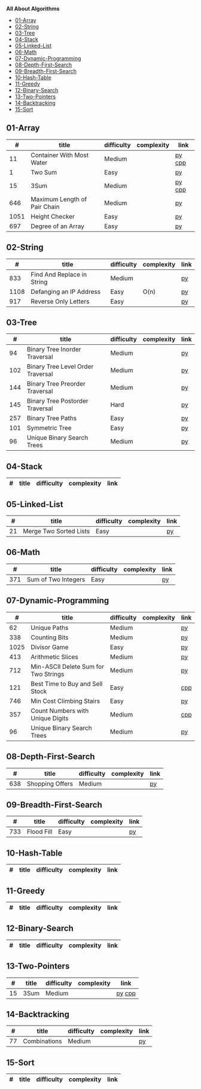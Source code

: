 **All About Algorithms**

- [01-Array](#01-array)
- [02-String](#02-string)
- [03-Tree](#03-tree)
- [04-Stack](#04-stack)
- [05-Linked-List](#05-linked-list)
- [06-Math](#06-math)
- [07-Dynamic-Programming](#07-dynamic-programming)
- [08-Depth-First-Search](#08-depth-first-search)
- [09-Breadth-First-Search](#09-breadth-first-search)
- [10-Hash-Table](#10-hash-table)
- [11-Greedy](#11-greedy)
- [12-Binary-Search](#12-binary-search)
- [13-Two-Pointers](#13-two-pointers)
- [14-Backtracking](#14-backtracking)
- [15-Sort](#15-sort)

## 01-Array

| #     | title                                 | difficulty | complexity   | link   |
| --    | --                                    | --         | --           | --     |
| 11    | Container With Most Water             | Medium     |              | [py](https://github.com/ZihengZZH/LeetCode/blob/master/py/ContainerMostWater.py) [cpp](https://github.com/ZihengZZH/LeetCode/blob/master/cpp/ContainerMostWater.cpp) |
| 1     | Two Sum                               | Easy       |              | [py](https://github.com/ZihengZZH/LeetCode/blob/master/py/TwoSum.py) |
| 15    | 3Sum                                  | Medium     |              | [py](https://github.com/ZihengZZH/LeetCode/blob/master/py/3Sum.py) [cpp](https://github.com/ZihengZZH/LeetCode/blob/master/cpp/3Sum.cpp) |
| 646   | Maximum Length of Pair Chain          | Medium     |              | [py]() |
| 1051  | Height Checker                        | Easy       |              | [py](https://github.com/ZihengZZH/LeetCode/blob/master/py/HeightChecker.py) |
| 697   | Degree of an Array                    | Easy       |              | [py](https://github.com/ZihengZZH/LeetCode/blob/master/py/DegreeofArray.py) |

## 02-String

| #     | title                                 | difficulty | complexity   | link   |
| --    | --                                    | --         | --           | --     |
| 833   | Find And Replace in String            | Medium     |              | [py](https://github.com/ZihengZZH/LeetCode/blob/master/py/FindAndReplaceinString.py) | 
| 1108  | Defanging an IP Address               | Easy       | O(n)         | [py](https://github.com/ZihengZZH/LeetCode/blob/master/py/DefangingIPAddress.py) |
| 917   | Reverse Only Letters                  | Easy       |              | [py](https://github.com/ZihengZZH/LeetCode/blob/master/py/ReverseOnlyLetters.py) |

## 03-Tree

| #     | title                                 | difficulty | complexity   | link   |
| --    | --                                    | --         | --           | --     |
| 94    | Binary Tree Inorder Traversal         | Medium     |              | [py](https://github.com/ZihengZZH/LeetCode/blob/master/py/BinaryTreeInorderTraversal.py) | 
| 102   | Binary Tree Level Order Traversal     | Medium     |              | [py](https://github.com/ZihengZZH/LeetCode/blob/master/py/BinaryTreeLevelOrderTraversal.py) |
| 144   | Binary Tree Preorder Traversal        | Medium     |              | [py](https://github.com/ZihengZZH/LeetCode/blob/master/py/BinaryTreePreorderTraversal.py) |
| 145   | Binary Tree Postorder Traversal       | Hard       |              | [py](https://github.com/ZihengZZH/LeetCode/blob/master/py/BinaryTreePostorderTraversal.py) |
| 257   | Binary Tree Paths                     | Easy       |              | [py](https://github.com/ZihengZZH/LeetCode/blob/master/py/BinaryTreePaths.py) |
| 101   | Symmetric Tree                        | Easy       |              | [py](https://github.com/ZihengZZH/LeetCode/blob/master/py/SymmetricTree.py) | 
| 96    | Unique Binary Search Trees            | Medium     |              | [py](https://github.com/ZihengZZH/LeetCode/blob/master/py/UniqueBinarySearchTrees.py) |

## 04-Stack

| #     | title                                 | difficulty | complexity   | link   |
| --    | --                                    | --         | --           | --     |

## 05-Linked-List

| #     | title                                 | difficulty | complexity   | link   |
| --    | --                                    | --         | --           | --     |
| 21    | Merge Two Sorted Lists                | Easy       |              | [py](https://github.com/ZihengZZH/LeetCode/blob/master/py/MergeTwoSortedLists.py) |

## 06-Math

| #     | title                                 | difficulty | complexity   | link   |
| --    | --                                    | --         | --           | --     |
| 371   | Sum of Two Integers                   | Easy       |              | [py](https://github.com/ZihengZZH/LeetCode/blob/master/py/SumTwoIntegers.py) |

## 07-Dynamic-Programming

| #     | title                                 | difficulty | complexity   | link   |
| --    | --                                    | --         | --           | --     |
| 62    | Unique Paths                          | Medium     |              | [py]() |
| 338   | Counting Bits                         | Medium     |              | [py](https://github.com/ZihengZZH/LeetCode/blob/master/py/CountingBits.py) |
| 1025  | Divisor Game                          | Easy       |              | [py](https://github.com/ZihengZZH/LeetCode/blob/master/py/DivisorGame.py) |
| 413   | Arithmetic Slices                     | Medium     |              | [py](https://github.com/ZihengZZH/LeetCode/blob/master/py/ArithmeticSlices.py) |
| 712   | Min-ASCII Delete Sum for Two Strings  | Medium     |              | [py](https://github.com/ZihengZZH/LeetCode/blob/master/py/Min-ASCII-DeleteSumforTwoStrings.py) |
| 121   | Best Time to Buy and Sell Stock       | Easy       |              | [cpp](https://github.com/ZihengZZH/LeetCode/blob/master/cpp/BestTimetoBuyandSellStock.cpp) |
| 746   | Min Cost Climbing Stairs              | Easy       |              | [py](https://github.com/ZihengZZH/LeetCode/blob/master/py/MinCostClimbingStairs.py) |
| 357   | Count Numbers with Unique Digits      | Medium     |              | [cpp](https://github.com/ZihengZZH/LeetCode/blob/master/cpp/CountUniqueDigits.cpp) |
| 96    | Unique Binary Search Trees            | Medium     |              | [py](https://github.com/ZihengZZH/LeetCode/blob/master/py/UniqueBinarySearchTrees.py) |

## 08-Depth-First-Search

| #     | title                                 | difficulty | complexity   | link   |
| --    | --                                    | --         | --           | --     |
| 638   | Shopping Offers                       | Medium     |              | [py]() |

## 09-Breadth-First-Search

| #     | title                                 | difficulty | complexity   | link   |
| --    | --                                    | --         | --           | --     |
| 733   | Flood Fill                            | Easy       |              | [py](https://github.com/ZihengZZH/LeetCode/blob/master/py/FloodFill.py) |

## 10-Hash-Table

| #     | title                                 | difficulty | complexity   | link   |
| --    | --                                    | --         | --           | --     |

## 11-Greedy

| #     | title                                 | difficulty | complexity   | link   |
| --    | --                                    | --         | --           | --     |

## 12-Binary-Search

| #     | title                                 | difficulty | complexity   | link   |
| --    | --                                    | --         | --           | --     |

## 13-Two-Pointers

| #     | title                                 | difficulty | complexity   | link   |
| --    | --                                    | --         | --           | --     |
| 15    | 3Sum                                  | Medium     |              | [py](https://github.com/ZihengZZH/LeetCode/blob/master/py/3Sum.py) [cpp](https://github.com/ZihengZZH/LeetCode/blob/master/cpp/3Sum.cpp) |

## 14-Backtracking

| #     | title                                 | difficulty | complexity   | link   |
| --    | --                                    | --         | --           | --     |
| 77    | Combinations                          | Medium     |              | [py](https://github.com/ZihengZZH/LeetCode/blob/master/py/Combinations.py) |

## 15-Sort

| #     | title                                 | difficulty | complexity   | link   |
| --    | --                                    | --         | --           | --     |
